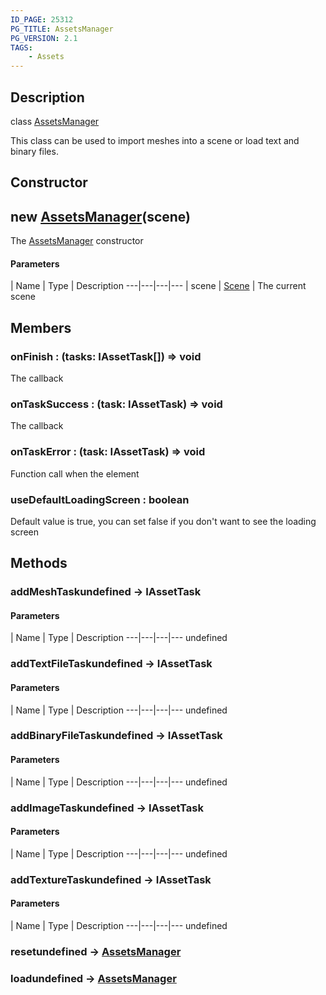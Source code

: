 ```yaml
---
ID_PAGE: 25312
PG_TITLE: AssetsManager
PG_VERSION: 2.1
TAGS:
    - Assets
---
```

## Description

class [AssetsManager](/classes/2.4/AssetsManager)

This class can be used to import meshes into a scene or load text and binary files.

## Constructor

## new [AssetsManager](/classes/2.4/AssetsManager)(scene)

The [AssetsManager](/classes/2.4/AssetsManager) constructor

#### Parameters
 | Name | Type | Description
---|---|---|---
 | scene | [Scene](/classes/2.4/Scene) |    The current scene

## Members

### onFinish : (tasks: IAssetTask[]) =&gt; void

The callback

### onTaskSuccess : (task: IAssetTask) =&gt; void

The callback

### onTaskError : (task: IAssetTask) =&gt; void

Function call when the element

### useDefaultLoadingScreen : boolean

Default value is true, you can set false if you don't want to see the loading screen

## Methods

### addMeshTaskundefined &rarr; IAssetTask



#### Parameters
 | Name | Type | Description
---|---|---|---
undefined
### addTextFileTaskundefined &rarr; IAssetTask



#### Parameters
 | Name | Type | Description
---|---|---|---
undefined
### addBinaryFileTaskundefined &rarr; IAssetTask



#### Parameters
 | Name | Type | Description
---|---|---|---
undefined
### addImageTaskundefined &rarr; IAssetTask



#### Parameters
 | Name | Type | Description
---|---|---|---
undefined
### addTextureTaskundefined &rarr; IAssetTask



#### Parameters
 | Name | Type | Description
---|---|---|---
undefined
### resetundefined &rarr; [AssetsManager](/classes/2.4/AssetsManager)


### loadundefined &rarr; [AssetsManager](/classes/2.4/AssetsManager)


